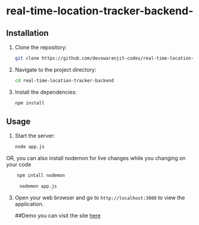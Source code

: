 # real-time-location-tracker-backend-




## Installation

1. Clone the repository:
    ```bash
    git clone https://github.com/devswaranjit-codes/real-time-location-tracker-backend.git
    ```
2. Navigate to the project directory:
    ```bash
    cd real-time-location-tracker-backend
    ```
3. Install the dependencies:
    ```bash
    npm install
    ```

## Usage

1. Start the server:
    ```bash
    node app.js
    ```
OR,
    you can also install nodemon for live changes while you changing on your code
    
 ```bash
     npm intall nodemon 
  ```

     
 ```bash
      nodemon app.js
  ```

     
3. Open your web browser and go to `http://localhost:3000` to view the application.

   ##Demo
      you can visit the site [here]([https://real-time-location-tracker-tfkj.onrender.com/])
